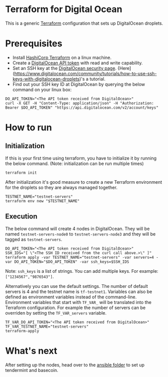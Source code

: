 # Terraform for Digital Ocean

This is a generic [Terraform](https://www.terraform.io/) configuration that sets up DigitalOcean droplets.

# Prerequisites

* Install [HashiCorp Terraform](https://www.terraform.io) on a linux machine.
* Create a [DigitalOcean API token](https://cloud.digitalocean.com/settings/api/tokens) with read and write capability.
* Set an SSH key at the [DigitalOcean security page](https://cloud.digitalocean.com/settings/security). {Here](https://www.digitalocean.com/community/tutorials/how-to-use-ssh-keys-with-digitalocean-droplets)'s a tutorial.
* Find out your SSH key ID at DigitalOcean by querying the below command on your linux box:

```
DO_API_TOKEN="<The API token received from DigitalOcean>"
curl -X GET -H "Content-Type: application/json" -H "Authorization: Bearer $DO_API_TOKEN" "https://api.digitalocean.com/v2/account/keys"
```

# How to run

## Initialization
If this is your first time using terraform, you have to initialize it by running the below command. (Note: initialization can be run multiple times)
```
terraform init
```

After initialization it's good measure to create a new Terraform environment for the droplets so they are always managed together.

```
TESTNET_NAME="testnet-servers"
terraform env new "$TESTNET_NAME"
```

## Execution

The below command will create 4 nodes in DigitalOcean. They will be named `testnet-servers-node0` to `testnet-servers-node3` and they will be tagged as `testnet-servers`.
```
DO_API_TOKEN="<The API token received from DigitalOcean>"
SSH_IDS="[ \"<The SSH ID received from the curl call above.>\" ]"
terraform apply -var TESTNET_NAME="testnet-servers" -var servers=4 -var DO_API_TOKEN="$DO_API_TOKEN" -var ssh_keys=$SSH_IDS
```

Note: `ssh_keys` is a list of strings. You can add multiple keys. For example: `["1234567","9876543"]`.

Alternatively you can use the default settings. The number of default servers is 4 and the testnet name is `tf-testnet1`. Variables can also be defined as environment variables instead of the command-line. Environment variables that start with `TF_VAR_` will be translated into the Terraform configuration. For example the number of servers can be overriden by setting the `TF_VAR_servers` variable.

```
TF_VAR_DO_API_TOKEN="<The API token received from DigitalOcean>"
TF_VAR_TESTNET_NAME="testnet-servers"
terraform-apply
```

# What's next

After setting up the nodes, head over to the [ansible folder](https://github.com/tendermint/tools) to set up tendermint and basecoin.


